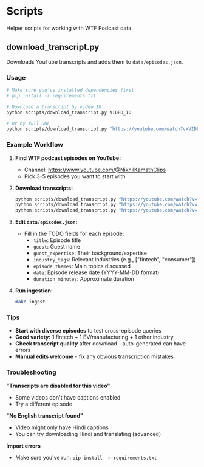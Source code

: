 # Scripts

Helper scripts for working with WTF Podcast data.

## download_transcript.py

Downloads YouTube transcripts and adds them to `data/episodes.json`.

### Usage

```bash
# Make sure you've installed dependencies first
# pip install -r requirements.txt

# Download a transcript by video ID
python scripts/download_transcript.py VIDEO_ID

# Or by full URL
python scripts/download_transcript.py "https://youtube.com/watch?v=VIDEO_ID"
```

### Example Workflow

1. **Find WTF podcast episodes on YouTube:**
   - Channel: https://www.youtube.com/@NikhilKamathClips
   - Pick 3-5 episodes you want to start with

2. **Download transcripts:**
   ```bash
   python scripts/download_transcript.py "https://youtube.com/watch?v=abc123"
   python scripts/download_transcript.py "https://youtube.com/watch?v=def456"
   python scripts/download_transcript.py "https://youtube.com/watch?v=ghi789"
   ```

3. **Edit `data/episodes.json`:**
   - Fill in the TODO fields for each episode:
     - `title`: Episode title
     - `guest`: Guest name
     - `guest_expertise`: Their background/expertise
     - `industry_tags`: Relevant industries (e.g., ["fintech", "consumer"])
     - `episode_themes`: Main topics discussed
     - `date`: Episode release date (YYYY-MM-DD format)
     - `duration_minutes`: Approximate duration

4. **Run ingestion:**
   ```bash
   make ingest
   ```

### Tips

- **Start with diverse episodes** to test cross-episode queries
- **Good variety:** 1 fintech + 1 EV/manufacturing + 1 other industry
- **Check transcript quality** after download - auto-generated can have errors
- **Manual edits welcome** - fix any obvious transcription mistakes

### Troubleshooting

**"Transcripts are disabled for this video"**
- Some videos don't have captions enabled
- Try a different episode

**"No English transcript found"**
- Video might only have Hindi captions
- You can try downloading Hindi and translating (advanced)

**Import errors**
- Make sure you've run: `pip install -r requirements.txt`

